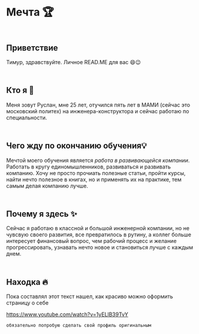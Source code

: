 # Мечта 🏆

## <br>Приветствие
Тимур, здравствуйте. Личное READ.ME для вас 😄😉

## <br>Кто я 🙌
Меня зовут Руслан, мне 25 лет, отучился пять лет в МАМИ (сейчас это московский политех) на инженера-конструктора и сейчас работаю по специальности.


## <br>Чего жду по окончанию обучения💡
Мечтой моего обучения является *работа в развивающейся компании*. Работать в кругу единомышленников, развиваться и развивать компанию. 
Хочу не просто прочиать полезные статьи, пройти курсы, найти нечто полезное в книгах, но и применять их на практике, тем самым делая компанию лучше.

## <br> Почему я здесь ✨
Сейчас я работаю в классной и большой инженерной компании, но не чувсвую своего развития, все превратилось в рутину, а коллег больше интересует финансовый вопрос, чем рабочий процесс и желание прогрессировать, узнавать нечто новое и становиться лучше с каждым днем.

## <br> Находка 🔥
Пока составлял этот текст нашел, как красиво можно оформить страницу о себе 

https://www.youtube.com/watch?v=1yELlB39TvY

`обязательно попробую сделать свой профиль оригинальным`